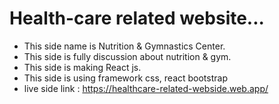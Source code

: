 # Health-care related website...
- This side name is Nutrition & Gymnastics Center.
- This side is fully discussion about nutrition & gym.
- This side is making React js.
- This side is using framework css, react bootstrap
- live side link : https://healthcare-related-webside.web.app/